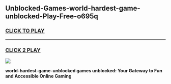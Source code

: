 
## Unblocked-Games-world-hardest-game-unblocked-Play-Free-o695q
<h3>
<a href="https://premium76.site?title=world-hardest-game-unblocked&ref=18A1">CLICK TO PLAY</a></h3>
<hr>

<h3>
<a href="https://premium76.site?title=world-hardest-game-unblocked&ref=18A1">CLICK 2 PLAY</a>
  
</h3>

<a href="https://premium76.site?title=world-hardest-game-unblocked&ref=18A1"><img src="https://clearcache.store/games.png"></a>


**world-hardest-game-unblocked games unblocked: Your Gateway to Fun and Accessible Online Gaming**

